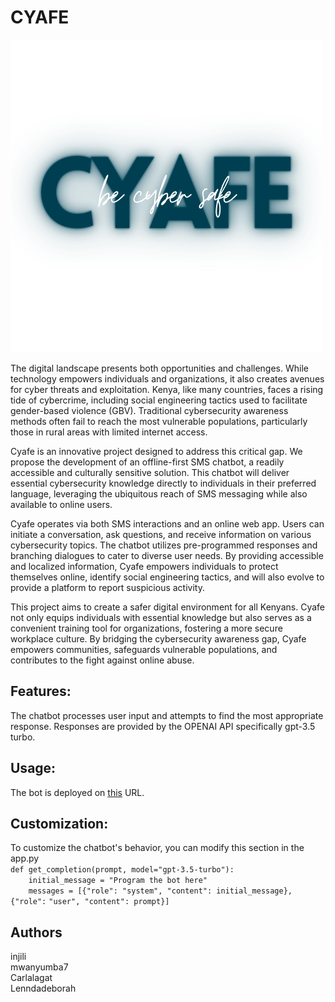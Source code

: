 # CYAFE

![Hello there](photo.png)

The digital landscape presents both opportunities and challenges. While technology empowers individuals and organizations, it also creates avenues for cyber threats and exploitation. Kenya, like many countries, faces a rising tide of cybercrime, including social engineering tactics used to facilitate gender-based violence (GBV). Traditional cybersecurity awareness methods often fail to reach the most vulnerable populations, particularly those in rural areas with limited internet access.

Cyafe is an innovative project designed to address this critical gap. We propose the development of an offline-first SMS chatbot, a readily accessible and culturally sensitive solution. This chatbot will deliver essential cybersecurity knowledge directly to individuals in their preferred language, leveraging the ubiquitous reach of SMS messaging while also available to online users.

Cyafe operates via both SMS interactions and an online web app. Users can initiate a conversation, ask questions, and receive information on various cybersecurity topics. The chatbot utilizes pre-programmed responses and branching dialogues to cater to diverse user needs. By providing accessible and localized information, Cyafe empowers individuals to protect themselves online, identify social engineering tactics, and will also evolve to provide a platform to report suspicious activity.

This project aims to create a safer digital environment for all Kenyans. Cyafe not only equips individuals with essential knowledge but also serves as a convenient training tool for organizations, fostering a more secure workplace culture. By bridging the cybersecurity awareness gap, Cyafe empowers communities, safeguards vulnerable populations, and contributes to the fight against online abuse.

## Features:

The chatbot processes user input and attempts to find the most appropriate response.
Responses are provided by the OPENAI API specifically gpt-3.5 turbo.

## Usage:

The bot is deployed on [this](https://chatbot-sz7q.onrender.com/) URL.

## Customization:

To customize the chatbot's behavior, you can modify this section in the app.py  
`def get_completion(prompt, model="gpt-3.5-turbo"):`  
`    initial_message = "Program the bot here"`  
`    messages = [{"role": "system", "content": initial_message}, {"role":` `"user", "content": prompt}]`

## Authors

injili  
mwanyumba7  
Carlalagat  
Lenndadeborah
